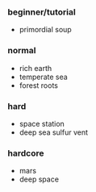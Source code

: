 ### beginner/tutorial
- primordial soup

### normal
- rich earth
- temperate sea
- forest roots

### hard
- space station 
- deep sea sulfur vent

### hardcore
- mars
- deep space